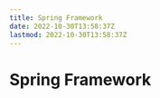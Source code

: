 ```yaml
---
title: Spring Framework
date: 2022-10-30T13:58:37Z
lastmod: 2022-10-30T13:58:37Z
---
```


# Spring Framework

　　‍
